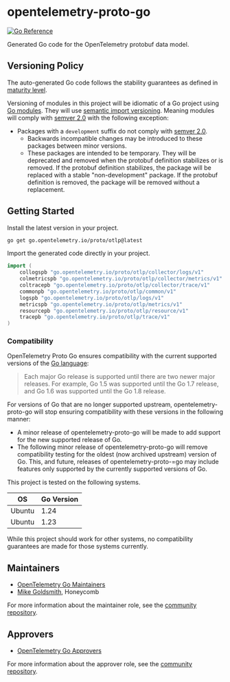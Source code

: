 # opentelemetry-proto-go

[![Go Reference](https://pkg.go.dev/badge/go.opentelemetry.io/proto/otlp.svg)](https://pkg.go.dev/go.opentelemetry.io/proto/otlp)

Generated Go code for the OpenTelemetry protobuf data model.

## Versioning Policy

The auto-generated Go code follows the stability guarantees as defined in
[maturity
level](https://github.com/open-telemetry/opentelemetry-proto?tab=readme-ov-file#maturity-level).

Versioning of modules in this project will be idiomatic of a Go project using [Go modules](https://github.com/golang/go/wiki/Modules).
They will use [semantic import versioning](https://github.com/golang/go/wiki/Modules#semantic-import-versioning).
Meaning modules will comply with [semver 2.0](https://semver.org/spec/v2.0.0.html) with the following exception:

- Packages with a `development` suffix do not comply with [semver 2.0](https://semver.org/spec/v2.0.0.html).
  - Backwards incompatible changes may be introduced to these packages between minor versions.
  - These packages are intended to be temporary.
    They will be deprecated and removed when the protobuf definition stabilizes or is removed.
    If the protobuf definition stabilizes, the package will be replaced with a stable "non-development" package.
    If the protobuf definition is removed, the package will be removed without a replacement.

## Getting Started

Install the latest version in your project.

```sh
go get go.opentelemetry.io/proto/otlp@latest
```

Import the generated code directly in your project.

```go
import (
	collogspb "go.opentelemetry.io/proto/otlp/collector/logs/v1"
	colmetricspb "go.opentelemetry.io/proto/otlp/collector/metrics/v1"
	coltracepb "go.opentelemetry.io/proto/otlp/collector/trace/v1"
	commonpb "go.opentelemetry.io/proto/otlp/common/v1"
	logspb "go.opentelemetry.io/proto/otlp/logs/v1"
	metricspb "go.opentelemetry.io/proto/otlp/metrics/v1"
	resourcepb "go.opentelemetry.io/proto/otlp/resource/v1"
	tracepb "go.opentelemetry.io/proto/otlp/trace/v1"
)
```

### Compatibility

OpenTelemetry Proto Go ensures compatibility with the current supported
versions of
the [Go language](https://golang.org/doc/devel/release#policy):

> Each major Go release is supported until there are two newer major releases.
> For example, Go 1.5 was supported until the Go 1.7 release, and Go 1.6 was supported until the Go 1.8 release.

For versions of Go that are no longer supported upstream, opentelemetry-proto-go will
stop ensuring compatibility with these versions in the following manner:

- A minor release of opentelemetry-proto-go will be made to add support for the new
  supported release of Go.
- The following minor release of opentelemetry-proto-go will remove compatibility
  testing for the oldest (now archived upstream) version of Go. This, and
  future, releases of opentelemetry-proto-=go may include features only supported by
  the currently supported versions of Go.

This project is tested on the following systems.

| OS       | Go Version |
| -------- | ---------- |
| Ubuntu   | 1.24       |
| Ubuntu   | 1.23       |

While this project should work for other systems, no compatibility guarantees
are made for those systems currently.

## Maintainers

- [OpenTelemetry Go Maintainers](https://github.com/open-telemetry/opentelemetry-go/blob/main/CONTRIBUTING.md#maintainers)
- [Mike Goldsmith](https://github.com/MikeGoldsmith), Honeycomb

For more information about the maintainer role, see the [community repository](https://github.com/open-telemetry/community/blob/main/guides/contributor/membership.md#maintainer).

## Approvers

- [OpenTelemetry Go Approvers](https://github.com/open-telemetry/opentelemetry-go/blob/main/CONTRIBUTING.md#approvers)

For more information about the approver role, see the [community repository](https://github.com/open-telemetry/community/blob/main/guides/contributor/membership.md#approver).
